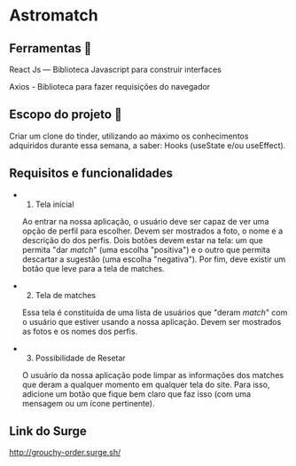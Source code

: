 # Astromatch

## Ferramentas 🔧

React Js — Biblioteca Javascript para construir interfaces

Axios - Biblioteca para fazer requisições do navegador

## Escopo do projeto 📌

Criar um clone do tinder, utilizando ao máximo os conhecimentos adquiridos durante essa semana, a saber: Hooks (useState e/ou useEffect). 

## Requisitos e funcionalidades

- 1. Tela inicial

    Ao entrar na nossa aplicação, o usuário deve ser capaz de ver uma opção de perfil para escolher. Devem ser mostrados a foto, o nome e a descrição do dos perfis. Dois botões devem estar na tela: um que permita "dar *match*" (uma escolha "positiva") e o outro que permita descartar a sugestão (uma escolha "negativa"). Por fim, deve existir um botão que leve para a tela de matches.

- 2. Tela de matches

    Essa tela é constituída de uma lista de usuários que "deram *match*" com o usuário que estiver usando a nossa aplicação. Devem ser mostrados as fotos e os nomes dos perfis. 


- 3. Possibilidade de Resetar

    O usuário da nossa aplicação pode limpar as informações dos matches que deram a qualquer momento em qualquer tela do site. Para isso, adicione um botão que fique bem claro que faz isso (com uma mensagem ou um ícone pertinente).
    
 ## Link do Surge
 
 http://grouchy-order.surge.sh/

  

